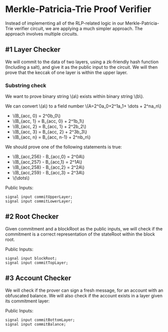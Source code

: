 # Merkle-Patricia-Trie Proof Verifier

Instead of implementing all of the RLP-related logic in our Merkle-Patricia-Trie verifier circuit, we are applying a much simpler approach. The approach involves multiple circuits.

## #1 Layer Checker

We will commit to the data of two layers, using a zk-friendly hash function (Including a salt), and give it as the public input to the circuit. We will then prove that the keccak of one layer is within the upper layer.

### Substring check

We want to prove binary string \\(a\\) exists within binary string \\(b\\).

We can convert \\(a\\) to a field number \\(A=2^0a_0+2^1a_1+ \dots + 2^na_n\\)

- \\(B_{acc, 0} = 2^0b_0\\)
- \\(B_{acc, 1} = B_{acc, 0} + 2^1b_1\\)
- \\(B_{acc, 2} = B_{acc, 1} + 2^2b_2\\)
- \\(B_{acc, 3} = B_{acc, 2} + 2^3b_3\\)
- \\(B_{acc, n} = B_{acc, n-1} + 2^nb_n\\)

We should prove one of the following statements is true:

- \\(B_{acc,256} - B_{acc,0} = 2^0A\\)
- \\(B_{acc,257} - B_{acc,1} = 2^1A\\)
- \\(B_{acc,258} - B_{acc,2} = 2^2A\\)
- \\(B_{acc,259} - B_{acc,3} = 2^3A\\)
- \\(\dots\\)


Public Inputs:

```circom
signal input commitUpperLayer;
signal input commitLowerLayer;
```

## #2 Root Checker

Given commitment and a blockRoot as the public inputs, we will check if the commitment is a correct representation of the stateRoot within the block root.

Public Inputs:

```circom
signal input blockRoot;
signal input commitTopLayer;
```

## #3 Account Checker

We will check if the prover can sign a fresh message, for an account with an obfuscated balance. We will also check if the account exists in a layer given its commitment layer:

Public Inputs:

```circom
signal input commitBottomLayer;
signal input commitBalance;